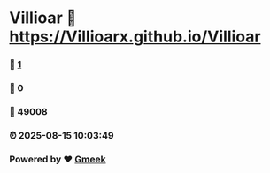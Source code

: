 # Villioar :link: https://Villioarx.github.io/Villioar 
### :page_facing_up: [1](https://Villioarx.github.io/Villioar/tag.html) 
### :speech_balloon: 0 
### :hibiscus: 49008 
### :alarm_clock: 2025-08-15 10:03:49 
### Powered by :heart: [Gmeek](https://github.com/Meekdai/Gmeek)
